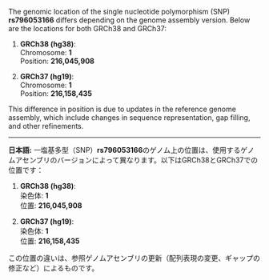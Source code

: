 The genomic location of the single nucleotide polymorphism (SNP) **rs796053166** differs depending on the genome assembly version. Below are the locations for both GRCh38 and GRCh37:

1. **GRCh38 (hg38)**:  
   Chromosome: **1**  
   Position: **216,045,908**

2. **GRCh37 (hg19)**:  
   Chromosome: **1**  
   Position: **216,158,435**

This difference in position is due to updates in the reference genome assembly, which include changes in sequence representation, gap filling, and other refinements.

---

**日本語:**
一塩基多型（SNP）**rs796053166**のゲノム上の位置は、使用するゲノムアセンブリのバージョンによって異なります。以下はGRCh38とGRCh37での位置です：

1. **GRCh38 (hg38)**:  
   染色体: **1**  
   位置: **216,045,908**

2. **GRCh37 (hg19)**:  
   染色体: **1**  
   位置: **216,158,435**

この位置の違いは、参照ゲノムアセンブリの更新（配列表現の変更、ギャップの修正など）によるものです。